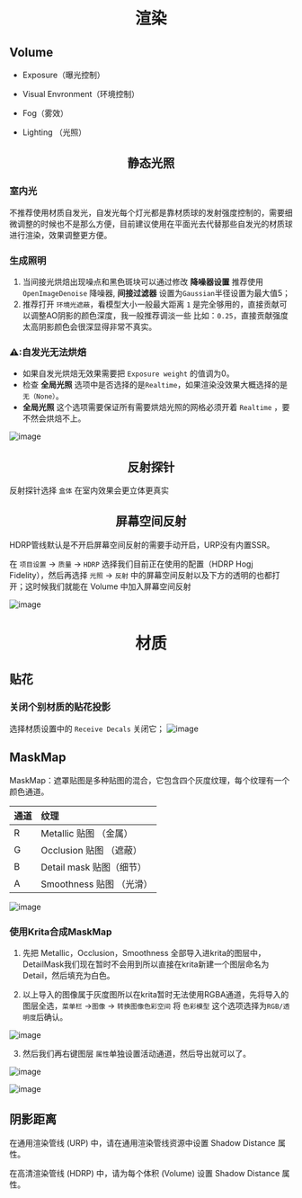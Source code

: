# <center>渲染</center>

## Volume
+ Exposure（曝光控制）

+ Visual Envronment（环境控制）

+ Fog（雾效）

+ Lighting （光照）

## <center>静态光照</center>
### 室内光
不推荐使用材质自发光，自发光每个灯光都是靠材质球的发射强度控制的，需要细微调整的时候也不是那么方便，目前建议使用在平面光去代替那些自发光的材质球进行渲染，效果调整更方便。

### 生成照明
1. 当间接光烘焙出现噪点和黑色斑块可以通过修改 **降噪器设置** 推荐使用`OpenImageDenoise` 降噪器, **间接过滤器** 设置为`Gaussian`半径设置为最大值5；
2. 推荐打开 `环境光遮蔽`，看模型大小一般最大距离 `1` 是完全够用的，直接贡献可以调整AO阴影的颜色深度，我一般推荐调淡一些 比如：`0.25`，直接贡献强度太高阴影颜色会很深显得非常不真实。

### ⚠:自发光无法烘焙
+ 如果自发光烘焙无效果需要把 `Exposure weight` 的值调为0。
+ 检查 **全局光照** 选项中是否选择的是`Realtime`，如果渲染没效果大概选择的是 `无（None）`。
+ **全局光照** 这个选项需要保证所有需要烘焙光照的网格必须开着 `Realtime` ，要不然会烘焙不上。

![image](./images/1.jpg)

## <center>反射探针</center>
反射探针选择 `盒体` 在室内效果会更立体更真实

## <center>屏幕空间反射</center>

HDRP管线默认是不开启屏幕空间反射的需要手动开启，URP没有内置SSR。

在 `项目设置` → `质量` → `HDRP` 选择我们目前正在使用的配置（HDRP Hogj Fidelity），然后再选择 `光照` → `反射` 中的屏幕空间反射以及下方的透明的也都打开；这时候我们就能在 Volume 中加入屏幕空间反射

![image](./images/11.jpg)

# <center>材质</center>
## 贴花
### 关闭个别材质的贴花投影
选择材质设置中的 `Receive Decals` 关闭它；
![image](./images/12.jpg)

## MaskMap
MaskMap：遮罩贴图是多种贴图的混合，它包含四个灰度纹理，每个纹理有一个颜色通道。

通道 | 纹理
:- | :-
R | Metallic 贴图 （金属）  
G | Occlusion 贴图 （遮蔽）  
B | Detail mask 贴图（细节）  
A | Smoothness 贴图 （光滑）

![image](./images/maskmap_0.png)

### 使用Krita合成MaskMap

1. 先把 Metallic，Occlusion，Smoothness 全部导入进krita的图层中，DetailMask我们现在暂时不会用到所以直接在krita新建一个图层命名为Detail，然后填充为白色。

2. 以上导入的图像属于灰度图所以在krita暂时无法使用RGBA通道，先将导入的图层全选，`菜单栏` ->`图像` -> `转换图像色彩空间` 将 `色彩模型` 这个选项选择为`RGB/透明度`后确认。

![image](./images/maskmap_1.jpg)

3. 然后我们再右键图层 `属性`单独设置活动通道，然后导出就可以了。

![image](./images/maskmap_2.jpg)

![image](./images/maskmap_3.jpg)

## 阴影距离
在通用渲染管线 (URP) 中，请在通用渲染管线资源中设置 Shadow Distance 属性。

在高清渲染管线 (HDRP) 中，请为每个体积 (Volume) 设置 Shadow Distance 属性。